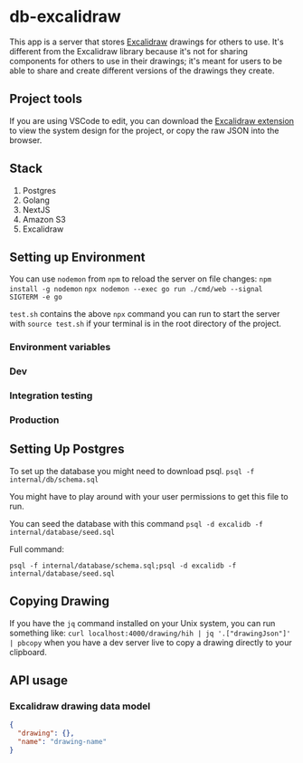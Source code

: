 # db-excalidraw

This app is a server that stores [Excalidraw](https://excalidraw.com/) drawings for others to use. It's different from the Excalidraw library because it's not for sharing components for others to use in their drawings; it's meant for users to be able to share and create different versions of the drawings they create.

## Project tools

If you are using VSCode to edit, you can download the [Excalidraw extension](https://marketplace.visualstudio.com/items?itemName=pomdtr.excalidraw-editor) to view the system design for the project, or copy the raw JSON into the browser.

## Stack

1. Postgres
2. Golang
3. NextJS
4. Amazon S3
5. Excalidraw

## Setting up Environment

You can use `nodemon` from `npm` to reload the server on file changes:
`npm install -g nodemon`
`npx nodemon --exec go run ./cmd/web --signal SIGTERM -e go`

`test.sh` contains the above `npx` command you can run to start the server with `source test.sh` if your terminal is in the root directory of the project.

### Environment variables

### Dev

### Integration testing

### Production

## Setting Up Postgres

To set up the database you might need to download psql.
`psql -f internal/db/schema.sql`

You might have to play around with your user permissions to get this file to run.

You can seed the database with this command
`psql -d excalidb -f internal/database/seed.sql`

Full command:

`psql -f internal/database/schema.sql;psql -d excalidb -f internal/database/seed.sql`

## Copying Drawing

If you have the `jq` command installed on your Unix system, you can run something like:
`curl localhost:4000/drawing/hih | jq '.["drawingJson"]' | pbcopy`
when you have a dev server live to copy a drawing directly to your clipboard.

## API usage

### Excalidraw drawing data model

```json
{
  "drawing": {},
  "name": "drawing-name"
}
```



